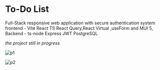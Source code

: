 # To-Do List 
Full-Stack responsive web application with secure authentication system
frontend - Vite React TS React Query,React Virtual ,useForm and MUI 5, 
Backend - ts-node Express JWT PostgreSQL

*the project still in progress*


![p1](https://user-images.githubusercontent.com/56003294/204334027-1a397133-cbd3-4efd-8688-d9f1c0063831.jpg)

![p2](https://user-images.githubusercontent.com/56003294/204334073-13ae1450-fa30-4f11-95e2-1a80f53f32a0.jpg)

 
  
  

